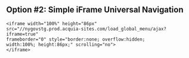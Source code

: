 ## Option #2: Simple iFrame Universal Navigation

```
<iframe width="100%" height="86px" 
src="//nygovstg.prod.acquia-sites.com/load_global_menu/ajax?iframe=true" 
frameborder="0" style="border:none; overflow:hidden; 
width:100%; height:86px;" scrolling="no">
</iframe>
```
